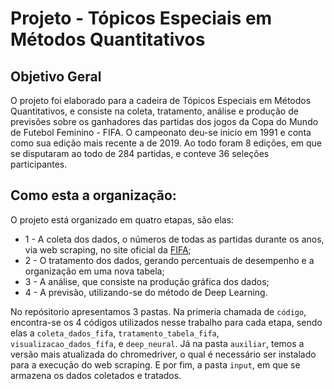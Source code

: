 # Projeto - Tópicos Especiais em Métodos Quantitativos

## Objetivo Geral
O projeto foi elaborado para a cadeira de Tópicos Especiais em Métodos Quantitativos, e consiste na coleta, tratamento, análise e produção de previsões sobre os ganhadores das partidas dos jogos da Copa do Mundo de Futebol Feminino - FIFA. O campeonato deu-se inicio em 1991 e conta como sua edição mais recente a de 2019.
Ao todo foram 8 edições, em que se disputaram ao todo de 284 partidas, e conteve 36 seleções participantes.

## Como esta a organização:
O projeto está organizado em quatro etapas, são elas:
 - 1 - A coleta dos dados, o números de todas as partidas durante os anos, via web scraping, no site oficial da [FIFA](https://www.fifa.com/fifaplus/en/tournaments/womens/womensworldcup/); 
 - 2 - O tratamento dos dados, gerando percentuais de desempenho e a organização em uma nova tabela; 
 - 3 - A análise, que consiste na produção gráfica dos dados;
 - 4 - A previsão, utilizando-se do método de Deep Learning.

 No repósitorio apresentamos 3 pastas. Na primeria chamada de `código`, encontra-se os 4 códigos utilizados nesse trabalho para cada etapa, sendo elas a `coleta_dados_fifa`, `tratamento_tabela_fifa`, `visualizacao_dados_fifa`, e `deep_neural`. Já na pasta `auxiliar`, temos a versão mais atualizada do chromedriver, o qual é necessário ser instalado para a execução do web scraping. E por fim, a pasta `input`, em que se armazena os dados coletados e tratados.

 
